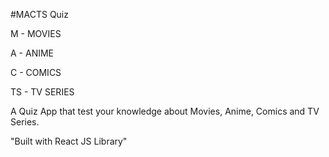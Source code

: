 #MACTS Quiz

M - MOVIES

A - ANIME

C - COMICS

TS - TV SERIES

A Quiz App that test your knowledge about Movies, Anime, Comics and TV Series.

"Built with React JS Library"